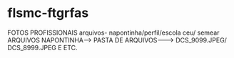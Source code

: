 # flsmc-ftgrfas
FOTOS PROFISSIONAIS
arquivos- napontinha/perfil/escola ceu/ semear
ARQUIVOS NAPONTINHA--> PASTA DE ARQUIVOS---> DCS_9099.JPEG/ DCS_8999.JPEG E ETC.

